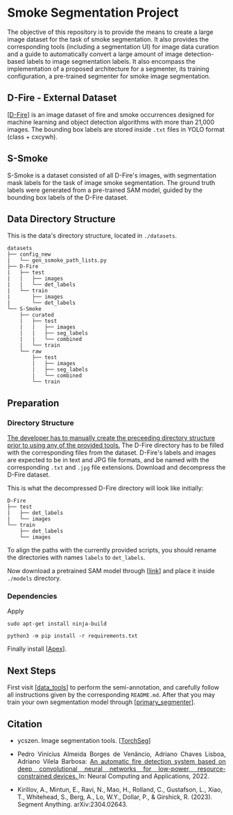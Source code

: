 # Smoke Segmentation Project

The objective of this repository is to provide the means to create a large image dataset for the task of smoke segmentation. It also provides the corresponding tools (including a segmentation UI) for image data curation and a guide to automatically convert a large amount of image detection-based labels to image segmentation labels. It also encompass the implementation of a proposed architecture for a segmenter, its training configuration, a pre-trained segmenter for smoke image segmentation.

## D-Fire - External Dataset

[[D-Fire](https://github.com/gaiasd/DFireDataset)] is an image dataset of fire and smoke occurrences designed for machine learning and object detection algorithms with more than 21,000 images. The bounding box labels are stored inside `.txt` files in YOLO format (class + cxcywh).

## S-Smoke

S-Smoke is a dataset consisted of all D-Fire's images, with segmentation mask labels for the task of image smoke segmentation. The ground truth labels were generated from a pre-trained SAM model, guided by the bounding box labels of the D-Fire dataset.

## Data Directory Structure

This is the data's directory structure, located in `./datasets`.
```
datasets
├── config_new
|   └── gen_ssmoke_path_lists.py
├── D-Fire
|   ├── test
|   |   ├── images
|   |   └── det_labels
|   └── train
|       ├── images
|       └── det_labels
└── S-Smoke
    ├── curated
    |   ├── test
    |   |   ├── images
    |   |   ├── seg_labels
    |   |   └── combined
    |   └── train
    └── raw
        ├── test
        |   ├── images
        |   ├── seg_labels
        |   └── combined
        └── train
```

## Preparation

### Directory Structure

<u>The developer has to manually create the preceeding directory structure prior to using any of the provided tools.</u> The D-Fire directory has to be filled with the corresponding files from the dataset. D-Fire's labels and images are expected to be in text and JPG file formats, and be named with the corresponding `.txt` and `.jpg` file extensions. Download and decompress the D-Fire dataset.

This is what the decompressed D-Fire directory will look like initially:
```
D-Fire
├── test
|   ├── det_labels
|   └── images
└── train
    ├── det_labels
    └── images
```
To align the paths with the currently provided scripts, you should rename the directories with names `labels` to `det_labels`.

Now download a pretrained SAM model through [[link](https://dl.fbaipublicfiles.com/segment_anything/sam_vit_l_0b3195.pth)] and place it inside `./models` directory.

### Dependencies

Apply
```
sudo apt-get install ninja-build
```
```
python3 -m pip install -r requirements.txt
```
Finally install [[Apex](https://github.com/nvidia/apex#installation)].

## Next Steps

First visit [[data_tools](https://github.com/fl0wxr/SmokeSegmenter/tree/master/data_tools)] to perform the semi-annotation, and carefully follow all instructions given by the corresponding `README.md`. After that you may train your own segmentation model through [[primary_segmenter](https://github.com/fl0wxr/SmokeSegmenter/tree/master/primary_segmenter)].

## Citation

- ycszen. Image segmentation tools. [[TorchSeg](https://github.com/ycszen/TorchSeg)]

- <p align="justify">Pedro Vinícius Almeida Borges de Venâncio, Adriano Chaves Lisboa, Adriano Vilela Barbosa: <a href="https://link.springer.com/article/10.1007/s00521-022-07467-z"> An automatic fire detection system based on deep convolutional neural networks for low-power, resource-constrained devices. </a> In: Neural Computing and Applications, 2022.</p>

- Kirillov, A., Mintun, E., Ravi, N., Mao, H., Rolland, C., Gustafson, L., Xiao, T., Whitehead, S., Berg, A., Lo, W.Y., Dollar, P., & Girshick, R. (2023). Segment Anything. arXiv:2304.02643.
